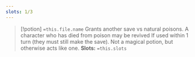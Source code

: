 ```yaml
---
slots: 1/3
---
```


> [!potion] `=this.file.name`
> Grants another save vs natural poisons. A character who has died from poison may be revived If used within 1 turn (they must still make the save). Not a magical potion, but otherwise acts like one.
>  **Slots:** `=this.slots`




















